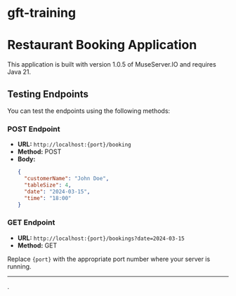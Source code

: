# gft-training
# Restaurant Booking Application

This application is built with version 1.0.5 of MuseServer.IO and requires Java 21.

## Testing Endpoints

You can test the endpoints using the following methods:

### POST Endpoint

- **URL:** `http://localhost:{port}/booking`
- **Method:** POST
- **Body:**
  ```json
  {
    "customerName": "John Doe",
    "tableSize": 4,
    "date": "2024-03-15",
    "time": "18:00"
  }
  ```

### GET Endpoint

- **URL:** `http://localhost:{port}/bookings?date=2024-03-15`
- **Method:** GET

Replace `{port}` with the appropriate port number where your server is running.

---
.
